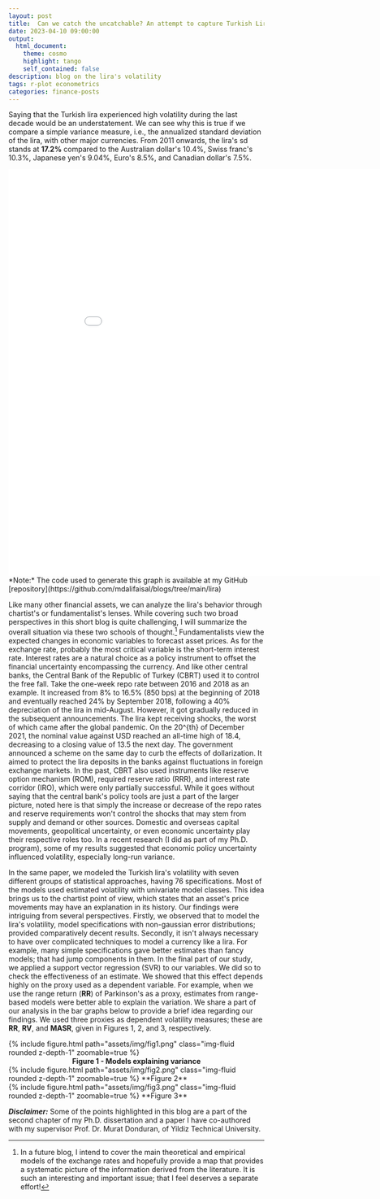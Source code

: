 ```yaml
---
layout: post
title:  Can we catch the uncatchable? An attempt to capture Turkish Lira's hyper volatility! 
date: 2023-04-10 09:00:00
output:
  html_document:
    theme: cosmo
    highlight: tango
    self_contained: false
description: blog on the lira's volatility
tags: r-plot econometrics
categories: finance-posts
---
```



Saying that the Turkish lira experienced high volatility during the last decade would be an understatement. We can see why this is true if we compare a simple variance measure, i.e., the annualized standard deviation of the lira, with other major currencies. From 2011 onwards, the lira's sd stands at **17.2%** compared to the Australian dollar's 10.4%, Swiss franc's 10.3%, Japanese yen's 9.04%, Euro's 8.5%, and Canadian dollar's 7.5%.

<div>
  <iframe width="900" height="800" frameborder="0" scrolling="no" src="//plotly.com/~alishaikh1119/1.embed"></iframe>
</div>
*Note:* The code used to generate this graph is available at my GitHub [repository](https://github.com/mdalifaisal/blogs/tree/main/lira)


Like many other financial assets, we can analyze the lira's behavior through chartist's or fundamentalist's lenses. While covering such two broad perspectives in this short blog is quite challenging, I will summarize the overall situation via these two schools of thought.[^1] Fundamentalists view the expected changes in economic variables to forecast asset prices. As for the exchange rate, probably the most critical variable is the short-term interest rate. Interest rates are a natural choice as a policy instrument to offset the financial uncertainty encompassing the currency. And like other central banks, the Central Bank of the Republic of Turkey (CBRT) used it to control the free fall. Take the one-week repo rate between 2016 and 2018 as an example. It increased from 8% to 16.5% (850 bps) at the beginning of 2018 and eventually reached 24% by September 2018, following a 40% depreciation of the lira in mid-August. However, it got gradually reduced in the subsequent announcements. The lira kept receiving shocks, the worst of which came after the global pandemic. On the 20^{th} of December 2021, the nominal value against USD reached an all-time high of 18.4, decreasing to a closing value of 13.5 the next day. The government announced a scheme on the same day to curb the effects of dollarization. It aimed to protect the lira deposits in the banks against fluctuations in foreign exchange markets. In the past, CBRT also used instruments like reserve option mechanism (ROM), required reserve ratio (RRR), and interest rate corridor (IRO), which were only partially successful. While it goes without saying that the central bank's policy tools are just a part of the larger picture, noted here is that simply the increase or decrease of the repo rates and reserve requirements won't control the shocks that may stem from supply and demand or other sources. Domestic and overseas capital movements, geopolitical uncertainty, or even economic uncertainty play their respective roles too. In a recent research (I did as part of my Ph.D. program), some of my results suggested that economic policy uncertainty influenced volatility, especially long-run variance. 

In the same paper, we modeled the Turkish lira's volatility with seven different groups of statistical approaches, having 76 specifications. Most of the models used estimated volatility with univariate model classes. This idea brings us to the chartist point of view, which states that an asset's price movements may have an explanation in its history. Our findings were intriguing from several perspectives. Firstly, we observed that to model the lira's volatility, model specifications with non-gaussian error distributions; provided comparatively decent results. Secondly, it isn't always necessary to have over complicated techniques to model a currency like a lira. For example, many simple specifications gave better estimates than fancy models; that had jump components in them. In the final part of our study, we applied a support vector regression (SVR) to our variables. We did so to check the effectiveness of an estimate. We showed that this effect depends highly on the proxy used as a dependent variable. For example, when we use the range return (**RR**) of Parkinson's as a proxy, estimates from range-based models were better able to explain the variation. We share a part of our analysis in the bar graphs below to provide a brief idea regarding our findings. We used three proxies as dependent volatility measures; these are **RR**, **RV**, and **MASR**, given in Figures 1, 2, and 3, respectively.

 
 <div class="row mt-3">
    <div class="col-sm mt-3 mt-md-0">
        {% include figure.html path="assets/img/fig1.png" class="img-fluid rounded z-depth-1" zoomable=true %}
      <figcaption align = "center"><b>Figure 1 - Models explaining variance</b></figcaption>
        </div>
</div>


<div class="row mt-3">
    <div class="col-sm mt-3 mt-md-0">
        {% include figure.html path="assets/img/fig2.png" class="img-fluid rounded z-depth-1" zoomable=true %}
      **Figure 2**
        </div>
</div>

<div class="row mt-3">
    <div class="col-sm mt-3 mt-md-0">
        {% include figure.html path="assets/img/fig3.png" class="img-fluid rounded z-depth-1" zoomable=true %}
      **Figure 3**
        </div>
</div>


**_Disclaimer:_** Some of the points highlighted in this blog are a part of the second chapter of my Ph.D. dissertation and a paper I have co-authored with my supervisor Prof. Dr. Murat Donduran, of Yildiz Technical University.

[^1]: In a future blog, I intend to cover the main theoretical and empirical models of the exchange rates and hopefully provide a map that provides a systematic picture of the information derived from the literature. It is such an interesting and important issue; that I feel deserves a separate effort! 
